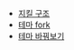 - [지킬 구조](http://jihyeleee.com/blog/third-designer-can-make-jekyll-blog/)  
- [테마 fork](https://recoveryman.tistory.com/321)
- [테마 바꿔보기](https://dreamgonfly.github.io/2018/01/27/jekyll-remote-theme.html)  


